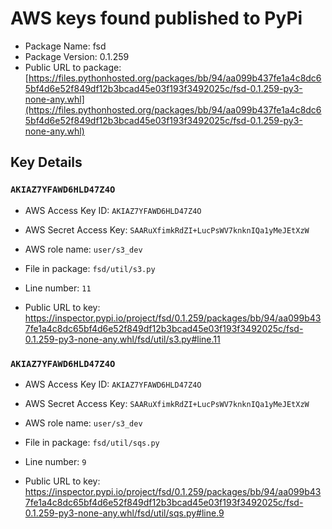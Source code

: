 # AWS keys found published to PyPi

* Package Name: fsd
* Package Version: 0.1.259
* Public URL to package: [https://files.pythonhosted.org/packages/bb/94/aa099b437fe1a4c8dc65bf4d6e52f849df12b3bcad45e03f193f3492025c/fsd-0.1.259-py3-none-any.whl](https://files.pythonhosted.org/packages/bb/94/aa099b437fe1a4c8dc65bf4d6e52f849df12b3bcad45e03f193f3492025c/fsd-0.1.259-py3-none-any.whl)

## Key Details

### `AKIAZ7YFAWD6HLD47Z4O`

* AWS Access Key ID: `AKIAZ7YFAWD6HLD47Z4O`
* AWS Secret Access Key: `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` 
* AWS role name: `user/s3_dev`
* File in package: `fsd/util/s3.py`
* Line number: `11`

* Public URL to key: https://inspector.pypi.io/project/fsd/0.1.259/packages/bb/94/aa099b437fe1a4c8dc65bf4d6e52f849df12b3bcad45e03f193f3492025c/fsd-0.1.259-py3-none-any.whl/fsd/util/s3.py#line.11



### `AKIAZ7YFAWD6HLD47Z4O`

* AWS Access Key ID: `AKIAZ7YFAWD6HLD47Z4O`
* AWS Secret Access Key: `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` 
* AWS role name: `user/s3_dev`
* File in package: `fsd/util/sqs.py`
* Line number: `9`

* Public URL to key: https://inspector.pypi.io/project/fsd/0.1.259/packages/bb/94/aa099b437fe1a4c8dc65bf4d6e52f849df12b3bcad45e03f193f3492025c/fsd-0.1.259-py3-none-any.whl/fsd/util/sqs.py#line.9


